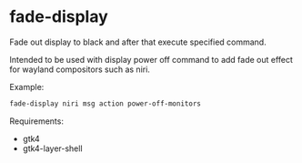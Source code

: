 # fade-display

Fade out display to black and after that execute specified command.

Intended to be used with display power off command to add fade out effect for wayland compositors such as niri.

Example:
```bash
fade-display niri msg action power-off-monitors
```

Requirements:

- gtk4
- gtk4-layer-shell
